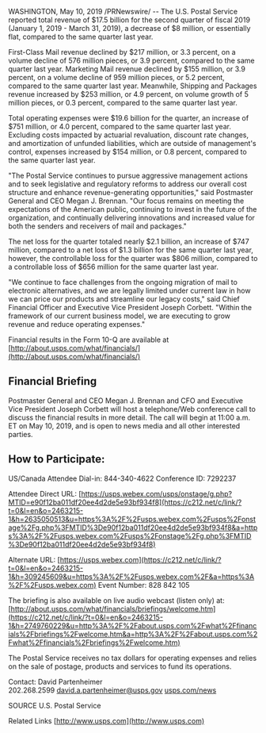WASHINGTON, May 10, 2019 /PRNewswire/ -- The U.S. Postal Service reported total revenue of $17.5 billion for the second quarter of fiscal 2019 (January 1, 2019 - March 31, 2019), a decrease of $8 million, or essentially flat, compared to the same quarter last year.

First-Class Mail revenue declined by $217 million, or 3.3 percent, on a volume decline of 576 million pieces, or 3.9 percent, compared to the same quarter last year. Marketing Mail revenue declined by $155 million, or 3.9 percent, on a volume decline of 959 million pieces, or 5.2 percent, compared to the same quarter last year. Meanwhile, Shipping and Packages revenue increased by $253 million, or 4.9 percent, on volume growth of 5 million pieces, or 0.3 percent, compared to the same quarter last year.

Total operating expenses were $19.6 billion for the quarter, an increase of $751 million, or 4.0 percent, compared to the same quarter last year. Excluding costs impacted by actuarial revaluation, discount rate changes, and amortization of unfunded liabilities, which are outside of management's control, expenses increased by $154 million, or 0.8 percent, compared to the same quarter last year.

"The Postal Service continues to pursue aggressive management actions and to seek legislative and regulatory reforms to address our overall cost structure and enhance revenue-generating opportunities," said Postmaster General and CEO Megan J. Brennan. "Our focus remains on meeting the expectations of the American public, continuing to invest in the future of the organization, and continually delivering innovations and increased value for both the senders and receivers of mail and packages."

The net loss for the quarter totaled nearly $2.1 billion, an increase of $747 million, compared to a net loss of $1.3 billion for the same quarter last year, however, the controllable loss for the quarter was $806 million, compared to a controllable loss of $656 million for the same quarter last year.

"We continue to face challenges from the ongoing migration of mail to electronic alternatives, and we are legally limited under current law in how we can price our products and streamline our legacy costs," said Chief Financial Officer and Executive Vice President Joseph Corbett. "Within the framework of our current business model, we are executing to grow revenue and reduce operating expenses."

Financial results in the Form 10-Q are available at [http://about.usps.com/what/financials/](http://about.usps.com/what/financials/)

## Financial Briefing

Postmaster General and CEO Megan J. Brennan and CFO and Executive Vice President Joseph Corbett will host a telephone/Web conference call to discuss the financial results in more detail. The call will begin at 11:00 a.m. ET on May 10, 2019, and is open to news media and all other interested parties.

## How to Participate:

US/Canada Attendee Dial-in: 844-340-4622          Conference ID: 7292237

Attendee Direct URL: [https://usps.webex.com/usps/onstage/g.php?MTID=e90f12ba011df20ee4d2de5e93bf934f8](https://c212.net/c/link/?t=0&l=en&o=2463215-1&h=2635050513&u=https%3A%2F%2Fusps.webex.com%2Fusps%2Fonstage%2Fg.php%3FMTID%3De90f12ba011df20ee4d2de5e93bf934f8&a=https%3A%2F%2Fusps.webex.com%2Fusps%2Fonstage%2Fg.php%3FMTID%3De90f12ba011df20ee4d2de5e93bf934f8)

Alternate URL: [https://usps.webex.com](https://c212.net/c/link/?t=0&l=en&o=2463215-1&h=309245609&u=https%3A%2F%2Fusps.webex.com%2F&a=https%3A%2F%2Fusps.webex.com)
Event Number: 828 842 105

The briefing is also available on live audio webcast (listen only) at:  
[http://about.usps.com/what/financials/briefings/welcome.htm](https://c212.net/c/link/?t=0&l=en&o=2463215-1&h=2749760229&u=http%3A%2F%2Fabout.usps.com%2Fwhat%2Ffinancials%2Fbriefings%2Fwelcome.htm&a=http%3A%2F%2Fabout.usps.com%2Fwhat%2Ffinancials%2Fbriefings%2Fwelcome.htm)

The Postal Service receives no tax dollars for operating expenses and relies on the sale of postage, products and services to fund its operations.

Contact: David Partenheimer   
202.268.2599
[david.a.partenheimer@usps.gov](mailto:david.a.partenheimer@usps.gov)
[usps.com/news](https://c212.net/c/link/?t=0&l=en&o=2463215-1&h=2543213286&u=http%3A%2F%2Fwww.usps.com%2F&a=usps.com%2Fnews)

SOURCE U.S. Postal Service

Related Links
[http://www.usps.com](http://www.usps.com)